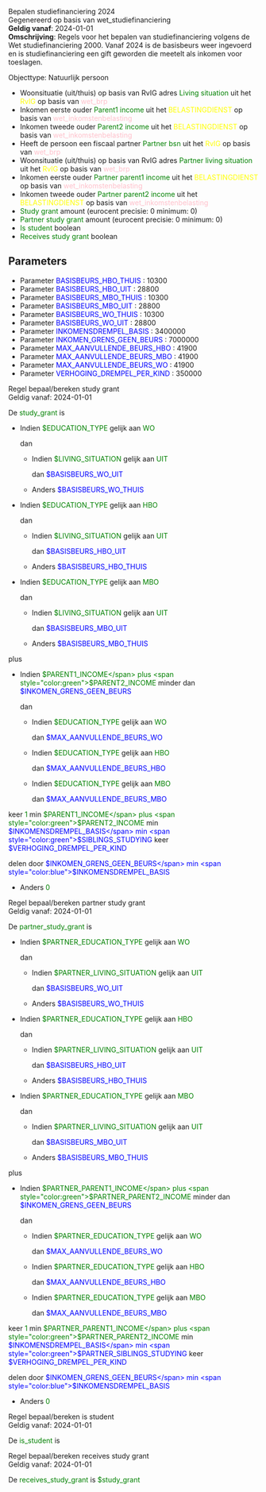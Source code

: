 Bepalen studiefinanciering 2024 \
Gegenereerd op basis van wet_studiefinanciering \
**Geldig vanaf**: 2024-01-01 \
**Omschrijving**: Regels voor het bepalen van studiefinanciering volgens de Wet studiefinanciering 2000. Vanaf 2024 is de basisbeurs weer ingevoerd en is studiefinanciering een gift geworden die meetelt als inkomen voor toeslagen.


Objecttype: Natuurlijk persoon
- Woonsituatie (uit/thuis) op basis van RvIG adres <span style="color:green">Living situation</span> uit het <span style="color:yellow"> RvIG </span> op basis van <span style="color:pink"> wet_brp </span>
- Inkomen eerste ouder <span style="color:green">Parent1 income</span> uit het <span style="color:yellow"> BELASTINGDIENST </span> op basis van <span style="color:pink"> wet_inkomstenbelasting </span>
- Inkomen tweede ouder <span style="color:green">Parent2 income</span> uit het <span style="color:yellow"> BELASTINGDIENST </span> op basis van <span style="color:pink"> wet_inkomstenbelasting </span>
- Heeft de persoon een fiscaal partner <span style="color:green">Partner bsn</span> uit het <span style="color:yellow"> RvIG </span> op basis van <span style="color:pink"> wet_brp </span>
- Woonsituatie (uit/thuis) op basis van RvIG adres <span style="color:green">Partner living situation</span> uit het <span style="color:yellow"> RvIG </span> op basis van <span style="color:pink"> wet_brp </span>
- Inkomen eerste ouder <span style="color:green">Partner parent1 income</span> uit het <span style="color:yellow"> BELASTINGDIENST </span> op basis van <span style="color:pink"> wet_inkomstenbelasting </span>
- Inkomen tweede ouder <span style="color:green">Partner parent2 income</span> uit het <span style="color:yellow"> BELASTINGDIENST </span> op basis van <span style="color:pink"> wet_inkomstenbelasting </span>
- <span style="color:green">Study grant</span> amount (eurocent precisie: 0 minimum: 0)
- <span style="color:green">Partner study grant</span> amount (eurocent precisie: 0 minimum: 0)
- <span style="color:green">Is student</span> boolean
- <span style="color:green">Receives study grant</span> boolean

## Parameters ##
- Parameter <span style="color:blue">BASISBEURS_HBO_THUIS</span> : 10300
- Parameter <span style="color:blue">BASISBEURS_HBO_UIT</span> : 28800
- Parameter <span style="color:blue">BASISBEURS_MBO_THUIS</span> : 10300
- Parameter <span style="color:blue">BASISBEURS_MBO_UIT</span> : 28800
- Parameter <span style="color:blue">BASISBEURS_WO_THUIS</span> : 10300
- Parameter <span style="color:blue">BASISBEURS_WO_UIT</span> : 28800
- Parameter <span style="color:blue">INKOMENSDREMPEL_BASIS</span> : 3400000
- Parameter <span style="color:blue">INKOMEN_GRENS_GEEN_BEURS</span> : 7000000
- Parameter <span style="color:blue">MAX_AANVULLENDE_BEURS_HBO</span> : 41900
- Parameter <span style="color:blue">MAX_AANVULLENDE_BEURS_MBO</span> : 41900
- Parameter <span style="color:blue">MAX_AANVULLENDE_BEURS_WO</span> : 41900
- Parameter <span style="color:blue">VERHOGING_DREMPEL_PER_KIND</span> : 350000


Regel bepaal/bereken study grant \
Geldig vanaf: 2024-01-01

De <span style="color: green">study_grant</span> is

  - Indien <span style="color:green">$EDUCATION_TYPE</span> gelijk aan <span style="color:green">WO</span>

    dan
    - Indien <span style="color:green">$LIVING_SITUATION</span> gelijk aan <span style="color:green">UIT</span>

      dan <span style="color:blue">$BASISBEURS_WO_UIT</span>


    - Anders <span style="color:blue">$BASISBEURS_WO_THUIS</span>




  - Indien <span style="color:green">$EDUCATION_TYPE</span> gelijk aan <span style="color:green">HBO</span>

    dan
    - Indien <span style="color:green">$LIVING_SITUATION</span> gelijk aan <span style="color:green">UIT</span>

      dan <span style="color:blue">$BASISBEURS_HBO_UIT</span>


    - Anders <span style="color:blue">$BASISBEURS_HBO_THUIS</span>




  - Indien <span style="color:green">$EDUCATION_TYPE</span> gelijk aan <span style="color:green">MBO</span>

    dan
    - Indien <span style="color:green">$LIVING_SITUATION</span> gelijk aan <span style="color:green">UIT</span>

      dan <span style="color:blue">$BASISBEURS_MBO_UIT</span>


    - Anders <span style="color:blue">$BASISBEURS_MBO_THUIS</span>




 plus
  - Indien <span style="color:green">$PARENT1_INCOME</span> plus <span style="color:green">$PARENT2_INCOME</span>
   minder dan <span style="color:blue">$INKOMEN_GRENS_GEEN_BEURS</span>

    dan
    - Indien <span style="color:green">$EDUCATION_TYPE</span> gelijk aan <span style="color:green">WO</span>

      dan <span style="color:blue">$MAX_AANVULLENDE_BEURS_WO</span>


    - Indien <span style="color:green">$EDUCATION_TYPE</span> gelijk aan <span style="color:green">HBO</span>

      dan <span style="color:blue">$MAX_AANVULLENDE_BEURS_HBO</span>


    - Indien <span style="color:green">$EDUCATION_TYPE</span> gelijk aan <span style="color:green">MBO</span>

      dan <span style="color:blue">$MAX_AANVULLENDE_BEURS_MBO</span>


   keer <span style="color:green">1</span> min <span style="color:green">$PARENT1_INCOME</span> plus <span style="color:green">$PARENT2_INCOME</span>
   min <span style="color:blue">$INKOMENSDREMPEL_BASIS</span> min <span style="color:green">$SIBLINGS_STUDYING</span> keer <span style="color:blue">$VERHOGING_DREMPEL_PER_KIND</span>

   delen door <span style="color:blue">$INKOMEN_GRENS_GEEN_BEURS</span> min <span style="color:blue">$INKOMENSDREMPEL_BASIS</span>




  - Anders <span style="color:green">0</span>




Regel bepaal/bereken partner study grant \
Geldig vanaf: 2024-01-01

De <span style="color: green">partner_study_grant</span> is

  - Indien <span style="color:green">$PARTNER_EDUCATION_TYPE</span> gelijk aan <span style="color:green">WO</span>

    dan
    - Indien <span style="color:green">$PARTNER_LIVING_SITUATION</span> gelijk aan <span style="color:green">UIT</span>

      dan <span style="color:blue">$BASISBEURS_WO_UIT</span>


    - Anders <span style="color:blue">$BASISBEURS_WO_THUIS</span>




  - Indien <span style="color:green">$PARTNER_EDUCATION_TYPE</span> gelijk aan <span style="color:green">HBO</span>

    dan
    - Indien <span style="color:green">$PARTNER_LIVING_SITUATION</span> gelijk aan <span style="color:green">UIT</span>

      dan <span style="color:blue">$BASISBEURS_HBO_UIT</span>


    - Anders <span style="color:blue">$BASISBEURS_HBO_THUIS</span>




  - Indien <span style="color:green">$PARTNER_EDUCATION_TYPE</span> gelijk aan <span style="color:green">MBO</span>

    dan
    - Indien <span style="color:green">$PARTNER_LIVING_SITUATION</span> gelijk aan <span style="color:green">UIT</span>

      dan <span style="color:blue">$BASISBEURS_MBO_UIT</span>


    - Anders <span style="color:blue">$BASISBEURS_MBO_THUIS</span>




 plus
  - Indien <span style="color:green">$PARTNER_PARENT1_INCOME</span> plus <span style="color:green">$PARTNER_PARENT2_INCOME</span>
   minder dan <span style="color:blue">$INKOMEN_GRENS_GEEN_BEURS</span>

    dan
    - Indien <span style="color:green">$PARTNER_EDUCATION_TYPE</span> gelijk aan <span style="color:green">WO</span>

      dan <span style="color:blue">$MAX_AANVULLENDE_BEURS_WO</span>


    - Indien <span style="color:green">$PARTNER_EDUCATION_TYPE</span> gelijk aan <span style="color:green">HBO</span>

      dan <span style="color:blue">$MAX_AANVULLENDE_BEURS_HBO</span>


    - Indien <span style="color:green">$PARTNER_EDUCATION_TYPE</span> gelijk aan <span style="color:green">MBO</span>

      dan <span style="color:blue">$MAX_AANVULLENDE_BEURS_MBO</span>


   keer <span style="color:green">1</span> min <span style="color:green">$PARTNER_PARENT1_INCOME</span> plus <span style="color:green">$PARTNER_PARENT2_INCOME</span>
   min <span style="color:blue">$INKOMENSDREMPEL_BASIS</span> min <span style="color:green">$PARTNER_SIBLINGS_STUDYING</span> keer <span style="color:blue">$VERHOGING_DREMPEL_PER_KIND</span>

   delen door <span style="color:blue">$INKOMEN_GRENS_GEEN_BEURS</span> min <span style="color:blue">$INKOMENSDREMPEL_BASIS</span>




  - Anders <span style="color:green">0</span>




Regel bepaal/bereken is student \
Geldig vanaf: 2024-01-01

De <span style="color: green">is_student</span> is


Regel bepaal/bereken receives study grant \
Geldig vanaf: 2024-01-01

De <span style="color: green">receives_study_grant</span> is
<span style="color:green">$study_grant</span>
